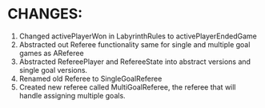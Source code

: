 # **CHANGES:**
1. Changed activePlayerWon in LabyrinthRules to activePlayerEndedGame
2. Abstracted out Referee functionality same for single
    and multiple goal games as AReferee
3. Abstracted RefereePlayer and RefereeState into abstract 
    versions and single goal versions.
4. Renamed old Referee to SingleGoalReferee
5. Created new referee called MultiGoalReferee, the referee
    that will handle assigning multiple goals.